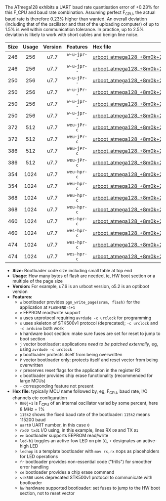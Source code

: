 The ATmega128 exhibits a UART baud rate quantisation error of +0.23% for this F_CPU and baud rate combination. Assuming perfect F<sub>CPU</sub>, the actual baud rate is therefore 0.23% higher than wanted. An overall deviation (including that of the oscillator and that of the uploading computer) of up to 1.5% is well within communication tolerance. In practice, up to 2.5% deviation is likely to work with short cables and benign line noise.

|Size|Usage|Version|Features|Hex file|
|:-:|:-:|:-:|:-:|:--|
|246|256|u7.7|`w-u-jpr--`|[urboot_atmega128_+8m0k+2_++19k2_uart1_rxd2_txd3_led+b5.hex](https://raw.githubusercontent.com/stefanrueger/urboot.hex/main/mcus/atmega128/internal_oscillator/fcpu_+8m0k+2/br_++19k2/urboot_atmega128_+8m0k+2_++19k2_uart1_rxd2_txd3_led+b5.hex)|
|246|256|u7.7|`w-u-jpr--`|[urboot_atmega128_+8m0k+2_++19k2_uart1_rxd2_txd3_lednop.hex](https://raw.githubusercontent.com/stefanrueger/urboot.hex/main/mcus/atmega128/internal_oscillator/fcpu_+8m0k+2/br_++19k2/urboot_atmega128_+8m0k+2_++19k2_uart1_rxd2_txd3_lednop.hex)|
|250|256|u7.7|`w-u-jPr--`|[urboot_atmega128_+8m0k+2_++19k2_uart0_rxe0_txe1_led+b5.hex](https://raw.githubusercontent.com/stefanrueger/urboot.hex/main/mcus/atmega128/internal_oscillator/fcpu_+8m0k+2/br_++19k2/urboot_atmega128_+8m0k+2_++19k2_uart0_rxe0_txe1_led+b5.hex)|
|250|256|u7.7|`w-u-jPr--`|[urboot_atmega128_+8m0k+2_++19k2_uart0_rxe0_txe1_lednop.hex](https://raw.githubusercontent.com/stefanrueger/urboot.hex/main/mcus/atmega128/internal_oscillator/fcpu_+8m0k+2/br_++19k2/urboot_atmega128_+8m0k+2_++19k2_uart0_rxe0_txe1_lednop.hex)|
|250|256|u7.7|`w-u-jpr--`|[urboot_atmega128_+8m0k+2_++19k2_uart0_rxe0_txe1_led+b5_fr.hex](https://raw.githubusercontent.com/stefanrueger/urboot.hex/main/mcus/atmega128/internal_oscillator/fcpu_+8m0k+2/br_++19k2/urboot_atmega128_+8m0k+2_++19k2_uart0_rxe0_txe1_led+b5_fr.hex)|
|250|256|u7.7|`w-u-jpr--`|[urboot_atmega128_+8m0k+2_++19k2_uart0_rxe0_txe1_lednop_fr.hex](https://raw.githubusercontent.com/stefanrueger/urboot.hex/main/mcus/atmega128/internal_oscillator/fcpu_+8m0k+2/br_++19k2/urboot_atmega128_+8m0k+2_++19k2_uart0_rxe0_txe1_lednop_fr.hex)|
|372|512|u7.7|`weu-jPr-c`|[urboot_atmega128_+8m0k+2_++19k2_uart0_rxe0_txe1_ee_led+b5_fr_ce.hex](https://raw.githubusercontent.com/stefanrueger/urboot.hex/main/mcus/atmega128/internal_oscillator/fcpu_+8m0k+2/br_++19k2/urboot_atmega128_+8m0k+2_++19k2_uart0_rxe0_txe1_ee_led+b5_fr_ce.hex)|
|372|512|u7.7|`weu-jPr-c`|[urboot_atmega128_+8m0k+2_++19k2_uart0_rxe0_txe1_ee_lednop_fr_ce.hex](https://raw.githubusercontent.com/stefanrueger/urboot.hex/main/mcus/atmega128/internal_oscillator/fcpu_+8m0k+2/br_++19k2/urboot_atmega128_+8m0k+2_++19k2_uart0_rxe0_txe1_ee_lednop_fr_ce.hex)|
|386|512|u7.7|`weu-jPr-c`|[urboot_atmega128_+8m0k+2_++19k2_uart1_rxd2_txd3_ee_led+b5_fr_ce.hex](https://raw.githubusercontent.com/stefanrueger/urboot.hex/main/mcus/atmega128/internal_oscillator/fcpu_+8m0k+2/br_++19k2/urboot_atmega128_+8m0k+2_++19k2_uart1_rxd2_txd3_ee_led+b5_fr_ce.hex)|
|386|512|u7.7|`weu-jPr-c`|[urboot_atmega128_+8m0k+2_++19k2_uart1_rxd2_txd3_ee_lednop_fr_ce.hex](https://raw.githubusercontent.com/stefanrueger/urboot.hex/main/mcus/atmega128/internal_oscillator/fcpu_+8m0k+2/br_++19k2/urboot_atmega128_+8m0k+2_++19k2_uart1_rxd2_txd3_ee_lednop_fr_ce.hex)|
|354|1024|u7.7|`weu-hpr-c`|[urboot_atmega128_+8m0k+2_++19k2_uart0_rxe0_txe1_ee_led+b5_fr_ce_hw.hex](https://raw.githubusercontent.com/stefanrueger/urboot.hex/main/mcus/atmega128/internal_oscillator/fcpu_+8m0k+2/br_++19k2/urboot_atmega128_+8m0k+2_++19k2_uart0_rxe0_txe1_ee_led+b5_fr_ce_hw.hex)|
|354|1024|u7.7|`weu-hpr-c`|[urboot_atmega128_+8m0k+2_++19k2_uart0_rxe0_txe1_ee_lednop_fr_ce_hw.hex](https://raw.githubusercontent.com/stefanrueger/urboot.hex/main/mcus/atmega128/internal_oscillator/fcpu_+8m0k+2/br_++19k2/urboot_atmega128_+8m0k+2_++19k2_uart0_rxe0_txe1_ee_lednop_fr_ce_hw.hex)|
|368|1024|u7.7|`weu-hpr-c`|[urboot_atmega128_+8m0k+2_++19k2_uart1_rxd2_txd3_ee_led+b5_fr_ce_hw.hex](https://raw.githubusercontent.com/stefanrueger/urboot.hex/main/mcus/atmega128/internal_oscillator/fcpu_+8m0k+2/br_++19k2/urboot_atmega128_+8m0k+2_++19k2_uart1_rxd2_txd3_ee_led+b5_fr_ce_hw.hex)|
|368|1024|u7.7|`weu-hpr-c`|[urboot_atmega128_+8m0k+2_++19k2_uart1_rxd2_txd3_ee_lednop_fr_ce_hw.hex](https://raw.githubusercontent.com/stefanrueger/urboot.hex/main/mcus/atmega128/internal_oscillator/fcpu_+8m0k+2/br_++19k2/urboot_atmega128_+8m0k+2_++19k2_uart1_rxd2_txd3_ee_lednop_fr_ce_hw.hex)|
|460|1024|u7.7|`wes-hpr-c`|[urboot_atmega128_+8m0k+2_++19k2_uart0_rxe0_txe1_ee_led+b5_fr_ce_stk500_hw.hex](https://raw.githubusercontent.com/stefanrueger/urboot.hex/main/mcus/atmega128/internal_oscillator/fcpu_+8m0k+2/br_++19k2/urboot_atmega128_+8m0k+2_++19k2_uart0_rxe0_txe1_ee_led+b5_fr_ce_stk500_hw.hex)|
|460|1024|u7.7|`wes-hpr-c`|[urboot_atmega128_+8m0k+2_++19k2_uart0_rxe0_txe1_ee_lednop_fr_ce_stk500_hw.hex](https://raw.githubusercontent.com/stefanrueger/urboot.hex/main/mcus/atmega128/internal_oscillator/fcpu_+8m0k+2/br_++19k2/urboot_atmega128_+8m0k+2_++19k2_uart0_rxe0_txe1_ee_lednop_fr_ce_stk500_hw.hex)|
|474|1024|u7.7|`wes-hpr-c`|[urboot_atmega128_+8m0k+2_++19k2_uart1_rxd2_txd3_ee_led+b5_fr_ce_stk500_hw.hex](https://raw.githubusercontent.com/stefanrueger/urboot.hex/main/mcus/atmega128/internal_oscillator/fcpu_+8m0k+2/br_++19k2/urboot_atmega128_+8m0k+2_++19k2_uart1_rxd2_txd3_ee_led+b5_fr_ce_stk500_hw.hex)|
|474|1024|u7.7|`wes-hpr-c`|[urboot_atmega128_+8m0k+2_++19k2_uart1_rxd2_txd3_ee_lednop_fr_ce_stk500_hw.hex](https://raw.githubusercontent.com/stefanrueger/urboot.hex/main/mcus/atmega128/internal_oscillator/fcpu_+8m0k+2/br_++19k2/urboot_atmega128_+8m0k+2_++19k2_uart1_rxd2_txd3_ee_lednop_fr_ce_stk500_hw.hex)|

- **Size:** Bootloader code size including small table at top end
- **Usage:** How many bytes of flash are needed, ie, HW boot section or a multiple of the page size
- **Version:** For example, u7.6 is an urboot version, o5.2 is an optiboot version
- **Features:**
  + `w` bootloader provides `pgm_write_page(sram, flash)` for the application at `FLASHEND-4+1`
  + `e` EEPROM read/write support
  + `u` uses urprotocol requiring `avrdude -c urclock` for programming
  + `s` uses skeleton of STK500v1 protocol (deprecated); `-c urclock` and `-c arduino` both work
  + `h` hardware boot section: make sure fuses are set for reset to jump to boot section
  + `j` vector bootloader: applications *need to be patched externally*, eg, using `avrdude -c urclock`
  + `p` bootloader protects itself from being overwritten
  + `P` vector bootloader only: protects itself and reset vector from being overwritten
  + `r` preserves reset flags for the application in the register R2
  + `c` bootloader provides chip erase functionality (recommended for large MCUs)
  + `-` corresponding feature not present
- **Hex file:** typically MCU name followed by, eg, F<sub>CPU</sub>, baud rate, I/O channels etc configuration
  + `8m0j+1` is F<sub>CPU</sub> of an internal oscillator varied by some percent, here 8 MHz + 1%
  + `115k2` shows the fixed baud rate of the bootloader: `115k2` means 115200 baud
  + `uart0` UART number, in this case `0`
  + `rxd0 txd1` I/O using, in this example, lines RX `D0` and TX `D1`
  + `ee` bootloader supports EEPROM read/write
  + `led-b1` toggles an active-low LED on pin `B1`, `+` designates an active-high LED
  + `lednop` is a template bootloader with `mov rx,rx` nops as placeholders for LED operations
  + `fr` bootloader provides non-essential code ("frills") for smoother error handling
  + `ce` bootloader provides a chip erase command
  + `stk500` uses deprecated STK500v1 protocol to communicate with bootloader
  + `hw` hardware supported bootloader: set fuses to jump to the HW boot section, not to reset vector
